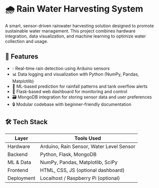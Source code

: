 # 🌧️ Rain Water Harvesting System

A smart, sensor-driven rainwater harvesting solution designed to promote sustainable water management. This project combines hardware integration, data visualization, and machine learning to optimize water collection and usage.

## 📌 Features

- 💧 Real-time rain detection using Arduino sensors
- 📊 Data logging and visualization with Python (NumPy, Pandas, Matplotlib)
- 🧠 ML-based prediction for rainfall patterns and tank overflow alerts
- 🔌 Flask-based web dashboard for monitoring and control
- 🗃️ MongoDB integration for storing sensor data and user preferences
- 🔒 Modular codebase with beginner-friendly documentation

## 🛠️ Tech Stack

| Layer        | Tools Used                              |
|--------------|------------------------------------------|
| Hardware     | Arduino, Rain Sensor, Water Level Sensor |
| Backend      | Python, Flask, MongoDB                   |
| ML & Data    | NumPy, Pandas, Matplotlib, SciPy         |
| Frontend     | HTML, CSS, JS (optional dashboard)       |
| Deployment   | Localhost / Raspberry Pi (optional)      |
